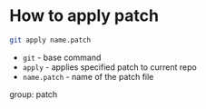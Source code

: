 # How to apply patch

```bash
git apply name.patch
```

- `git` - base command
- `apply` - applies specified patch to current repo
- `name.patch` - name of the patch file

group: patch


